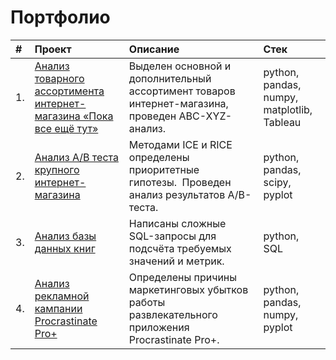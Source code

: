 # Портфолио

|#|  Проект  | Описание  | Стек |
|:-----------|:-------------            |:---------------         | :-------------|
|1.| [Анализ товарного ассортимента интернет-магазина «Пока все ещё тут» ](https://github.com/lebedka8/Portfolio/tree/main/Анализ%20товарного%20ассортимента%20интернет-магазина) | Выделен основной и дополнительный ассортимент товаров интернет-магазина, проведен ABC-XYZ-анализ.   |  python, pandas, numpy, matplotlib, Tableau   |
|2.|[Анализ А/В теста крупного интернет-магазина](https://github.com/lebedka8/Portfolio/tree/main/Анализ%20АВ%20теста%20крупного%20интернет-магазина)|Методами ICE и RICE определены приоритетные гипотезы.  Проведен анализ результатов A/B-теста.|python, pandas, scipy, pyplot|# Portfolio|
|3.| [Анализ базы данных книг](https://github.com/lebedka8/Portfolio/tree/main/SQL)|Написаны сложные SQL-запросы для подсчёта требуемых значений и метрик.|python, SQL|
|4.| [Анализ рекламной кампании Procrastinate Pro+](https://github.com/lebedka8/Portfolio/tree/main/Анализ%20рекламной%20кампании%20Procrastinate%20Pro%2B) | Определены причины маркетинговых убытков работы развлекательного приложения Procrastinate Pro+.  | python, pandas, numpy, pyplot  |


